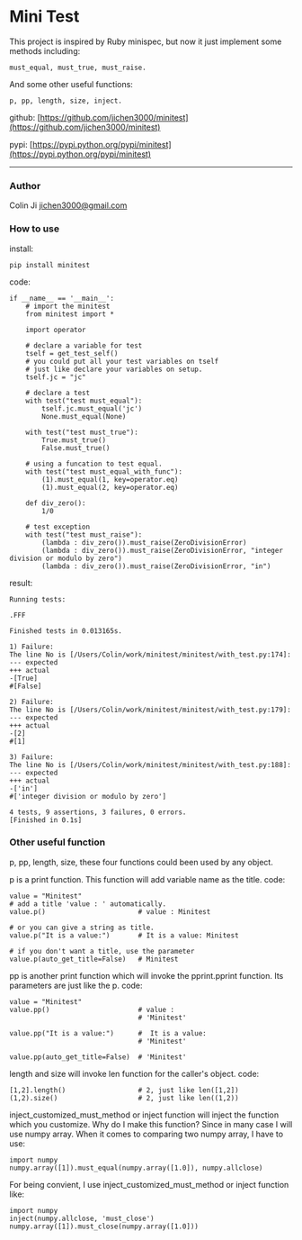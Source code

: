 # Mini Test

This project is inspired by Ruby minispec, but now it just implement some methods including:
    
    must_equal, must_true, must_raise.
    
And some other useful functions:

	p, pp, length, size, inject.

github: [https://github.com/jichen3000/minitest](https://github.com/jichen3000/minitest)

pypi: [https://pypi.python.org/pypi/minitest](https://pypi.python.org/pypi/minitest)

-----------------------

### Author

Colin Ji <jichen3000@gmail.com>


### How to use
install:

    pip install minitest

code:

    if __name__ == '__main__':
        # import the minitest
        from minitest import *

        import operator

        # declare a variable for test
        tself = get_test_self()
        # you could put all your test variables on tself
        # just like declare your variables on setup.
        tself.jc = "jc"

        # declare a test
        with test("test must_equal"):
            tself.jc.must_equal('jc')
            None.must_equal(None)

        with test("test must_true"):
            True.must_true()
            False.must_true()

        # using a funcation to test equal.
        with test("test must_equal_with_func"):
            (1).must_equal(1, key=operator.eq)
            (1).must_equal(2, key=operator.eq)

        def div_zero():
            1/0
            
        # test exception
        with test("test must_raise"):
            (lambda : div_zero()).must_raise(ZeroDivisionError)
            (lambda : div_zero()).must_raise(ZeroDivisionError, "integer division or modulo by zero")
            (lambda : div_zero()).must_raise(ZeroDivisionError, "in")

result:

    Running tests:

    .FFF

    Finished tests in 0.013165s.

    1) Failure:
    The line No is [/Users/Colin/work/minitest/minitest/with_test.py:174]:
    --- expected
    +++ actual
    -[True]
    #[False]

    2) Failure:
    The line No is [/Users/Colin/work/minitest/minitest/with_test.py:179]:
    --- expected
    +++ actual
    -[2]
    #[1]

    3) Failure:
    The line No is [/Users/Colin/work/minitest/minitest/with_test.py:188]:
    --- expected
    +++ actual
    -['in']
    #['integer division or modulo by zero']

    4 tests, 9 assertions, 3 failures, 0 errors.
    [Finished in 0.1s]

### Other useful function

p, pp, length, size, these four functions could been used by any object.
    
p is a print function. This function will add variable name as the title.
code:
    
    value = "Minitest"
    # add a title 'value : ' automatically.
    value.p()        				# value : Minitest
    
    # or you can give a string as title.
    value.p("It is a value:")		# It is a value: Minitest
    
    # if you don't want a title, use the parameter
    value.p(auto_get_title=False)	# Minitest
    
pp is another print function which will invoke the pprint.pprint function.
Its parameters are just like the p.
code:
    
    value = "Minitest"
    value.pp()						# value :
    								# 'Minitest'
    								
    value.pp("It is a value:")		#  It is a value:
    								# 'Minitest'
    								
    value.pp(auto_get_title=False)	# 'Minitest'
    
length and size will invoke len function for the caller's object.
code:

    [1,2].length()   				# 2, just like len([1,2])
    (1,2).size()        			# 2, just like len((1,2))

inject_customized_must_method or inject function will inject the function which you customize.
Why do I make this function?  Since in many case I will use numpy array.
When it comes to comparing two numpy array, I have to use:

    import numpy
    numpy.array([1]).must_equal(numpy.array([1.0]), numpy.allclose)

For being convient, I use inject_customized_must_method or inject function like:

    import numpy
    inject(numpy.allclose, 'must_close')
    numpy.array([1]).must_close(numpy.array([1.0]))
    